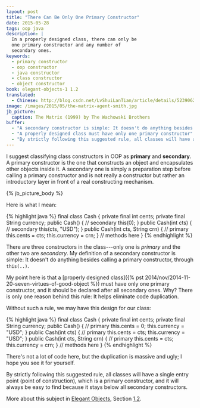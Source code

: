 ```yaml
---
layout: post
title: "There Can Be Only One Primary Constructor"
date: 2015-05-28
tags: oop java
description: |
  In a properly designed class, there can only be
  one primary constructor and any number of
  secondary ones.
keywords:
  - primary constructor
  - oop constructor
  - java constructor
  - class constructor
  - object constructor
book: elegant-objects-1 1.2
translated:
  - Chinese: http://blog.csdn.net/LvShuiLanTian/article/details/52390622
image: /images/2015/05/the-matrix-agent-smith.jpg
jb_picture:
  caption: The Matrix (1999) by The Wachowski Brothers
buffer:
  - "A secondary constructor is simple: It doesn't do anything besides calling a primary constructor"
  - "A properly designed class must have only one primary constructor"
  - "By strictly following this suggested rule, all classes will have a single entry point"
---
```


I suggest classifying class constructors in OOP as **primary**
and **secondary**. A primary constructor is the one that constructs
an object and encapsulates other objects inside it. A secondary
one is simply a preparation step before calling a primary constructor and is not
really a constructor but rather an introductory layer in front of a real
constructing mechanism.

<!--more-->

{% jb_picture_body %}

Here is what I mean:

{% highlight java %}
final class Cash {
  private final int cents;
  private final String currency;
  public Cash() { // secondary
    this(0);
  }
  public Cash(int cts) { // secondary
    this(cts, "USD");
  }
  public Cash(int cts, String crn) { // primary
    this.cents = cts;
    this.currency = crn;
  }
  // methods here
}
{% endhighlight %}

There are three constructors in the class---only one is
_primary_ and the other two are _secondary_. My definition of a
secondary constructor is simple: It doesn't do anything besides
calling a primary constructor, through `this(..)`.

My point here is that a
[properly designed class]({% pst 2014/nov/2014-11-20-seven-virtues-of-good-object %})
must have only one primary constructor, and it should be declared
after all secondary ones. Why? There is only one reason
behind this rule: It helps eliminate code duplication.

Without such a rule, we may have this design for our class:

{% highlight java %}
final class Cash {
  private final int cents;
  private final String currency;
  public Cash() { // primary
    this.cents = 0;
    this.currency = "USD";
  }
  public Cash(int cts) { // primary
    this.cents = cts;
    this.currency = "USD";
  }
  public Cash(int cts, String crn) { // primary
    this.cents = cts;
    this.currency = crn;
  }
  // methods here
}
{% endhighlight %}

There's not a lot of code here, but the duplication is massive and ugly;
I hope you see it for yourself.

By strictly following this suggested rule, all classes will have
a single entry point (point of construction), which is a primary
constructor, and it will always be easy to find because it stays
below all secondary constructors.

More about this subject in [Elegant Objects](/elegant-objects.html),
Section [1.2](/images/books/elegant-objects/contents.pdf).
